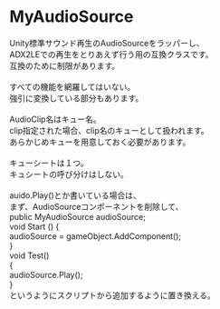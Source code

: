 MyAudioSource
=============
Unity標準サウンド再生のAudioSourceをラッパーし、<br>
ADX2LEでの再生をとりあえず行う用の互換クラスです。<br>
互換のために制限があります。<br>
<br>
すべての機能を網羅してはいない。<br>
強引に変換している部分もあります。<br>
<br>
AudioClip名はキュー名。<br>
clip指定された場合、clip名のキューとして扱われます。<br>
あらかじめキューを用意しておく必要があります。<br>
<br>
キューシートは１つ。<br>
キュシートの呼び分けはしない。<br>
<br>
auido.Play()とか書いている場合は、<br>
まず、AudioSourceコンポーネントを削除して、<br>
public MyAudioSource audioSource;<br>
void Start () {<br>
		audioSource = gameObject.AddComponent<MyAudioSource>();<br>
}<br>
void Test()<br>
{<br>
  audioSource.Play();<br>
}<br>
というようにスクリプトから追加するように置き換える。<br>

